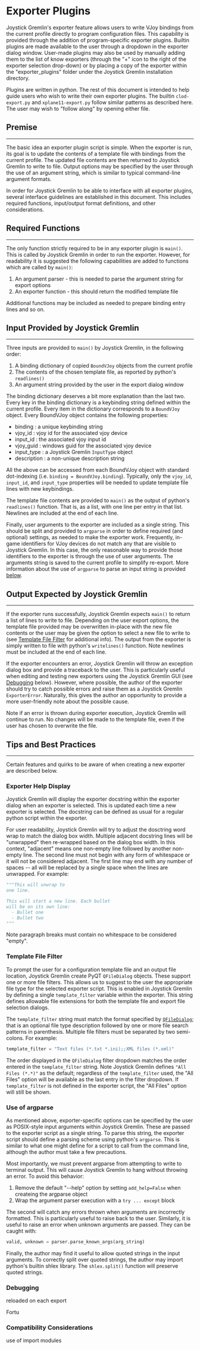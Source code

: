 # Exporter Plugins

Joystick Gremlin's exporter feature allows users to write VJoy bindings from the current profile directly to program configuration files. This capability is provided through the addition of program-specific exporter plugins. Builtin plugins are made available to the user through a dropdown in the exporter dialog window. User-made plugins may also be used by manually adding them to the list of know exporters (through the "+" icon to the right of the exporter selection drop-down) or by placing a copy of the exporter within the "exporter_plugins" folder under the Joystick Gremlin installation directory.

Plugins are written in python. The rest of this document is intended to help guide users who wish to write their own exporter plugins. The builtin `clod-export.py` and `xplane11-export.py` follow similar patterns as described here. The user may wish to "follow along" by opening either file.

## Premise

---

The basic idea an exporter plugin script is simple. When the exporter is run, its goal is to update the contents of a template file with bindings from the current profile. The updated file contents are then returned to Joystick Gremlin to write to file. Output options may be specified by the user through the use of an argument string, which is similar to typical command-line argument formats.

In order for Joystick Gremlin to be able to interface with all exporter plugins, several interface guidelines are established in this document. This includes required functions, input/output format definitions, and other considerations.

## Required Functions

---

The only function strictly required to be in any exporter plugin is `main()`. This is called by Joystick Gremlin in order to run the exporter. However, for readability it is suggested the following capabilities are added to functions which are called by `main()`:

1. An argument parser - this is needed to parse the argument string for export options
2. An exporter function - this should return the modified template file

Additional functions may be included as needed to prepare binding entry lines and so on.

## Input Provided by Joystick Gremlin

---

Three inputs are provided to `main()` by Joystick Gremlin, in the following order:

1. A binding dictionary of copied `BoundVJoy` objects from the current profile
2. The contents of the chosen template file, as reported by python's `readlines()`
3. An argument string provided by the user in the export dialog window

The binding dictionary deserves a bit more explanation than the last two. Every key in the binding dictionary is a keybinding string defined within the current profile. Every item in the dictionary corresponds to a `BoundVJoy` object. Every BoundVJoy object contains the following properties:

- binding       : a unique keybinding string
- vjoy_id       : vjoy id for the associated vjoy device
- input_id      : the associated vjoy input id
- vjoy_guid     : windows guid for the associated vjoy device
- input_type    : a Joystick Gremlin `InputType` object
- description   : a non-unique description string

All the above can be accessed from each BoundVJoy object with standard dot-indexing (i.e. `binding = BoundVJoy.binding`). Typically, only the `vjoy_id`, `input_id`, and `input_type` properties will be needed to update template file lines with new keybindings.

The template file contents are provided to `main()` as the output of python's `readlines()` function. That is, as a list, with one line per entry in that list. Newlines are included at the end of each line.

Finally, user arguments to the exporter are included as a single string. This should be split and provided to `argparse` in order to define required (and optional) settings, as needed to make the exporter work. Frequently, in-game identifiers for VJoy devices do not match any that are visible to Joystick Gremlin. In this case, the only reasonable way to provide those identifiers to the exporter is through the use of user arguments. The arguments string is saved to the current profile to simplify re-export. More information about the use of `argparse` to parse an input string is provided [below](#use-of-argparse).

## Output Expected by Joystick Gremlin

---

If the exporter runs successfully, Joystick Gremlin expects `main()` to return a list of lines to write to file. Depending on the user export options, the template file provided may be overwritten in-place with the new file contents or the user may be given the option to select a new file to write to (see [Template File Filter](#template-file-filter) for additional info). The output from the exporter is simply written to file with python's `writelines()` function. Note newlines must be included at the end of each line.

If the exporter encounters an error, Joystick Gremlin will throw an exception dialog box and provide a traceback to the user. This is particularly useful when editing and testing new exporters using the Joystick Gremlin GUI (see [Debugging](#debugging) below). However, where possible, the author of the exporter should try to catch possible errors and raise them as a Joystick Gremlin `ExporterError`. Naturally, this gives the author an opportunity to provide a more user-friendly note about the possible cause.

Note if an error is thrown during exporter execution, Joystick Gremlin will continue to run. No changes will be made to the template file, even if the user has chosen to overwrite the file.

## Tips and Best Practices

---

Certain features and quirks to be aware of when creating a new exporter are described below.

### Exporter Help Display

Joystick Gremlin will display the exporter docstring within the exporter dialog when an exporter is selected. This is updated each time a new exporter is selected. The docstring can be defined as usual for a regular python script within the exporter.

For user readability, Joystick Gremlin will try to adjust the dosctring word wrap to match the dialog box width. Multiple adjacent docstring lines will be "unwrapped" then re-wrapped based on the dialog box width. In this context, "adjacent" means one non-empty line followed by another non-empty line. The second line must not begin with any form of whitespace or it will not be considered adjacent. The first line may end with any number of spaces -- all will be replaced by a single space when the lines are unwrapped. For example:

```python
"""This will unwrap to  
one line.

This will start a new line. Each bullet 
will be on its own line:
  - Bullet one
  - Bullet two
"""
```

Note paragraph breaks must contain no whitespace to be considered "empty".

### Template File Filter

To prompt the user for a configuration template file and an output file location, Joystick Gremlin create PyQT `QFileDialog` objects. These support one or more file filters. This allows us to suggest to the user the appropriate file type for the selected exporter script. This is enabled in Joystick Gremlin by defining a single `template_filter` variable within the exporter. This string defines allowable file extensions for both the template file and export file selection dialogs.

The `template_filter` string must match the format specified by [`QFileDialog`](https://doc.qt.io/qtforpython-5/PySide2/QtWidgets/QFileDialog.html#detailed-description); that is an optional file type description followed by one or more file search patterns in parenthesis. Multiple file filters must be separated by two semi-colons. For example:

```python
template_filter = "Text files (*.txt *.ini);;XML files (*.xml)"
```

The order displayed in the `QFileDialog` filter dropdown matches the order entered in the `template_filter` string. Note Joystick Gremlin defines `"All Files (*.*)"` as the default; regardless of the `template_filter` used, the "All Files" option will be available as the last entry in the filter dropdown. If `template_filter` is not defined in the exporter script, the "All Files" option will still be shown.

### Use of argparse

As mentioned above, exporter-specific options can be specified by the user as POSIX-style input arguments within Joystick Gremlin. These are passed to the exporter script as a single string. To parse this string, the exporter script should define a parsing scheme using python's `argparse`. This is similar to what one might define for a script to call from the command line, although the author must take a few precautions.

Most importantly, we must prevent argparse from attempting to write to terminal output. This will cause Joystick Gremlin to hang without throwing an error. To avoid this behavior:

1. Remove the default "--help" option by setting `add_help=False` when createing the argparse object
2. Wrap the argument parser execution with a `try ... except` block

The second will catch any errors thrown when arguments are incorrectly formatted. This is particularly useful to raise back to the user. Similarly, it is useful to raise an error when unknown arguments are passed. They can be caught with:

```python
valid, unknown = parser.parse_known_args(arg_string)
```

Finally, the author may find it useful to allow quoted strings in the input arguments. To correctly split over quoted strings, the author may import python's builtin shlex library. The `shlex.split()` function will preserve quoted strings.

### Debugging

reloaded on each export

Fortu

### Compatibility Considerations

use of import modules